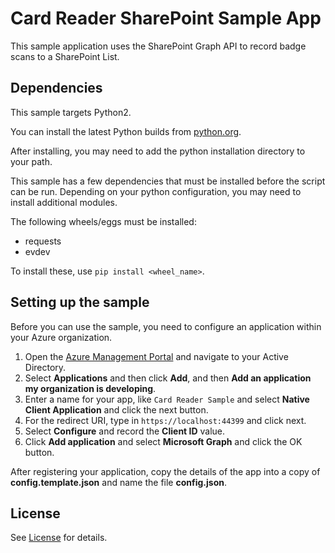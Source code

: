 # Card Reader SharePoint Sample App

This sample application uses the SharePoint Graph API to record badge scans to a SharePoint List.

## Dependencies

This sample targets Python2. 

You can install the latest Python builds from [python.org](https://www.python.org/downloads/).

After installing, you may need to add the python installation directory to your path.

This sample has a few dependencies that must be installed before the script can be run.
Depending on your python configuration, you may need to install additional modules.

The following wheels/eggs must be installed:

* requests
* evdev

To install these, use `pip install <wheel_name>`.


## Setting up the sample

Before you can use the sample, you need to configure an application within your Azure organization.

1. Open the [Azure Management Portal](https://manage.windowsazure.com) and navigate to your Active Directory.
2. Select **Applications** and then click **Add**, and then **Add an application my organization is developing**.
3. Enter a name for your app, like `Card Reader Sample` and select **Native Client Application** and click the next button.
4. For the redirect URI, type in `https://localhost:44399` and click next.
5. Select **Configure** and record the **Client ID** value.
6. Click **Add application** and select **Microsoft Graph** and click the OK button.

After registering your application, copy the details of the app into a copy of **config.template.json** and name the file **config.json**.

## License

See [License](LICENSE.md) for details.